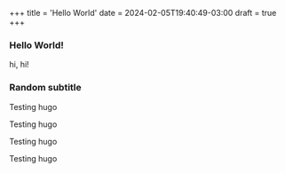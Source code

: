 +++
title = 'Hello World'
date = 2024-02-05T19:40:49-03:00
draft = true
+++

### Hello World!

hi, hi!

### Random subtitle

Testing hugo

Testing hugo

Testing hugo

Testing hugo
